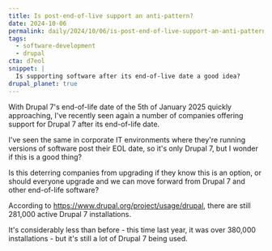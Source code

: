 ```yaml
---
title: Is post-end-of-live support an anti-pattern?
date: 2024-10-06
permalink: daily/2024/10/06/is-post-end-of-live-support-an-anti-pattern
tags:
  - software-development
  - drupal
cta: d7eol
snippet: |
  Is supporting software after its end-of-live date a good idea?
drupal_planet: true
---
```


With Drupal 7's end-of-life date of the 5th of January 2025 quickly approaching, I've recently seen again a number of companies offering support for Drupal 7 after its end-of-life date.

I've seen the same in corporate IT environments where they're running versions of software post their EOL date, so it's only Drupal 7, but I wonder if this is a good thing?

Is this deterring companies from upgrading if they know this is an option, or should everyone upgrade and we can move forward from Drupal 7 and other end-of-life software?

According to <https://www.drupal.org/project/usage/drupal>, there are still 281,000 active Drupal 7 installations.

It's considerably less than before - this  time last year, it was over 380,000 installations - but it's still a lot of Drupal 7 being used.
